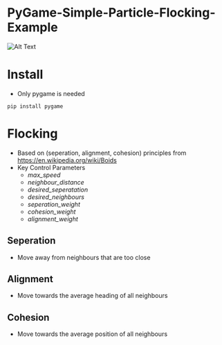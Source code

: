 # PyGame-Simple-Particle-Flocking-Example
![Alt Text](https://i.imgur.com/mftE1Zq.gif)
# Install
- Only pygame is needed

```pip install pygame```
# Flocking
- Based on (seperation, alignment, cohesion) principles from https://en.wikipedia.org/wiki/Boids
- Key Control Parameters
  - *max_speed*
  - *neighbour_distance*
  - *desired_seperatation*
  - *desired_neighbours*
  - *seperation_weight*
  - *cohesion_weight*
  - *alignment_weight*
## Seperation
- Move away from neighbours that are too close
## Alignment
- Move towards the average heading of all neighbours
## Cohesion
- Move towards the average position of all neighbours
